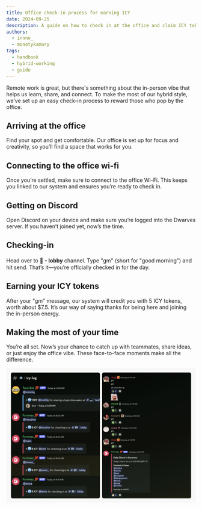 ```yaml
---
title: Office check-in process for earning ICY
date: 2024-09-25
description: A guide on how to check in at the office and claim ICY token rewards.
authors:
  - innno_
  - monotykamary
tags:
  - handbook
  - hybrid-working
  - guide
---
```


Remote work is great, but there's something about the in-person vibe that helps us learn, share, and connect. To make the most of our hybrid style, we’ve set up an easy check-in process to reward those who pop by the office.

## Arriving at the office

Find your spot and get comfortable. Our office is set up for focus and creativity, so you’ll find a space that works for you.

## Connecting to the office wi-fi

Once you’re settled, make sure to connect to the office Wi-Fi. This keeps you linked to our system and ensures you’re ready to check in.

## Getting on Discord

Open Discord on your device and make sure you’re logged into the Dwarves server. If you haven’t joined yet, now’s the time.

## Checking-in

Head over to **🏢・lobby** channel. Type "gm" (short for "good morning") and hit send. That’s it—you’re officially checked in for the day.

## Earning your ICY tokens

After your "gm" message, our system will credit you with 5 ICY tokens, worth about $7.5. It’s our way of saying thanks for being here and joining the in-person energy.

## Making the most of your time

You’re all set. Now’s your chance to catch up with teammates, share ideas, or just enjoy the office vibe. These face-to-face moments make all the difference.

![Check-in at office to earn ICY tokens](assets/check-in-earn-icy.png)

